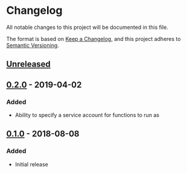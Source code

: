 # Changelog

All notable changes to this project will be documented in this file.

The format is based on [Keep a Changelog][keepachangelog-site],
and this project adheres to [Semantic Versioning][semver-site].


## [Unreleased]

## [0.2.0] - 2019-04-02

### Added

- Ability to specify a service account for functions to run as

## [0.1.0] - 2018-08-08

### Added

- Initial release

[Unreleased]: https://github.com/terraform-google-modules/terraform-google-scheduled-function/compare/v0.2.0...HEAD
[0.2.0]: https://github.com/terraform-google-modules/terraform-google-scheduled-function/compare/v0.1.0...v0.2.0
[0.1.0]: https://github.com/terraform-google-modules/terraform-google-scheduled-function/releases/tag/v0.1.0

[keepachangelog-site]: https://keepachangelog.com/en/1.0.0/
[semver-site]: https://semver.org/spec/v2.0.0.html
